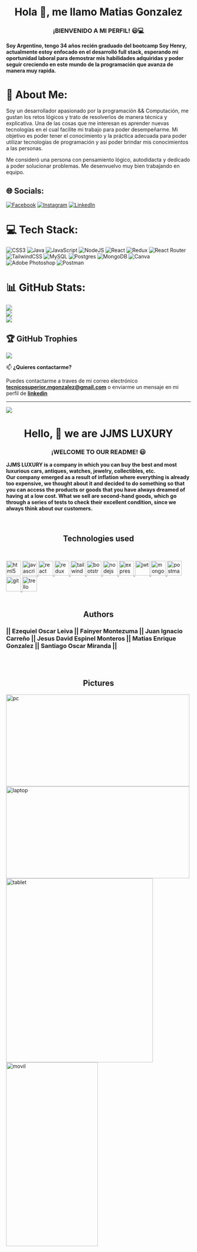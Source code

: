 <h1 align="center">Hola 👋, me llamo Matias Gonzalez</h1>
<h3 align="center">¡BIENVENIDO A MI PERFIL! 😃💻</h3>

<b>Soy Argentino, tengo 34 años recién graduado del bootcamp Soy Henry, actualmente estoy enfocado en el desarrolló full stack, esperando mi oportunidad laboral para demostrar mis habilidades adquiridas y poder seguir creciendo en este  mundo de la programación que avanza de manera muy rapida.<br></b> 

# 💫 About Me:
Soy un desarrollador apasionado por la programación && Computación, me gustan los retos lógicos y trato de resolverlos de manera técnica y explicativa. Una de las cosas que me interesan es aprender nuevas tecnologías en el cual facilite mi trabajo para poder desempeñarme.
Mi objetivo es poder tener el conocimiento y la práctica adecuada para poder utilizar tecnologías de programación y asi poder brindar mis conocimientos a las personas.

Me consideró una persona con pensamiento lógico, autodidacta y dedicado a poder solucionar problemas. Me desenvuelvo muy bien trabajando en equipo.
## 🌐 Socials:
[![Facebook](https://img.shields.io/badge/Facebook-%231877F2.svg?logo=Facebook&logoColor=white)](https://facebook.com/reparaciondepcmattt/) [![Instagram](https://img.shields.io/badge/Instagram-%23E4405F.svg?logo=Instagram&logoColor=white)](https://instagram.com/matt.software) [![LinkedIn](https://img.shields.io/badge/LinkedIn-%230077B5.svg?logo=linkedin&logoColor=white)](https://www.linkedin.com/in/matias-enrique-g) 

# 💻 Tech Stack:
![CSS3](https://img.shields.io/badge/css3-%231572B6.svg?style=for-the-badge&logo=css3&logoColor=white) ![Java](https://img.shields.io/badge/java-%23ED8B00.svg?style=for-the-badge&logo=java&logoColor=white) ![JavaScript](https://img.shields.io/badge/javascript-%23323330.svg?style=for-the-badge&logo=javascript&logoColor=%23F7DF1E) ![NodeJS](https://img.shields.io/badge/node.js-6DA55F?style=for-the-badge&logo=node.js&logoColor=white) ![React](https://img.shields.io/badge/react-%2320232a.svg?style=for-the-badge&logo=react&logoColor=%2361DAFB) ![Redux](https://img.shields.io/badge/redux-%23593d88.svg?style=for-the-badge&logo=redux&logoColor=white) ![React Router](https://img.shields.io/badge/React_Router-CA4245?style=for-the-badge&logo=react-router&logoColor=white) ![TailwindCSS](https://img.shields.io/badge/tailwindcss-%2338B2AC.svg?style=for-the-badge&logo=tailwind-css&logoColor=white) ![MySQL](https://img.shields.io/badge/mysql-%2300f.svg?style=for-the-badge&logo=mysql&logoColor=white) ![Postgres](https://img.shields.io/badge/postgres-%23316192.svg?style=for-the-badge&logo=postgresql&logoColor=white) ![MongoDB](https://img.shields.io/badge/MongoDB-%234ea94b.svg?style=for-the-badge&logo=mongodb&logoColor=white) ![Canva](https://img.shields.io/badge/Canva-%2300C4CC.svg?style=for-the-badge&logo=Canva&logoColor=white) ![Adobe Photoshop](https://img.shields.io/badge/adobephotoshop-%2331A8FF.svg?style=for-the-badge&logo=adobephotoshop&logoColor=white) ![Postman](https://img.shields.io/badge/Postman-FF6C37?style=for-the-badge&logo=postman&logoColor=white)
# 📊 GitHub Stats:
![](https://github-readme-stats.vercel.app/api?username=matttybu2020&theme=dark&hide_border=false&include_all_commits=false&count_private=false)<br/>
![](https://github-readme-streak-stats.herokuapp.com/?user=matttybu2020&theme=dark&hide_border=false)<br/>
![](https://github-readme-stats.vercel.app/api/top-langs/?username=matttybu2020&theme=dark&hide_border=false&include_all_commits=false&count_private=false&layout=compact)

## 🏆 GitHub Trophies
![](https://github-profile-trophy.vercel.app/?username=matttybu2020&theme=radical&no-frame=false&no-bg=true&margin-w=4)

📫 <b>¿Quieres contactarme?</b>
  
Puedes contactarme a traves de mi correo electrónico <b>tecnicosuperior.mgonzalez@gmail.com</b> o enviarme un mensaje en mi perfil de <a href="https://www.linkedin.com/in/matias-enrique-g"><b>linkedin</b></a>
  
---
[![](https://visitcount.itsvg.in/api?id=matttybu2020&icon=0&color=0)](https://visitcount.itsvg.in)

<!-- Proudly created with GPRM ( https://gprm.itsvg.in ) -->

<h1 align="center">Hello, 👋 we are JJMS LUXURY</h1>

<h3 align="center">¡WELCOME TO OUR README! 😃</h3>

<b>JJMS LUXURY is a company in which you can buy the best and most luxurious cars, antiques, watches, jewelry, collectibles, etc.<br>
Our company emerged as a result of inflation where everything is already too expensive, we thought about it and decided to do something so that you can access the products or goods that you have always dreamed of having at a low cost. What we sell are second-hand goods, which go through a series of tests to check their excellent condition, since we always think about our customers.</b> 

<br/>
<h2 align="center">Technologies used</h2><br/>
<p align="left">
<a href="https://www.w3.org/html/" target="_blank"> <img src="https://upload.wikimedia.org/wikipedia/commons/thumb/3/38/HTML5_Badge.svg/600px-HTML5_Badge.svg.png" alt="html5" width="40" height="40"/></a> 
<a href="https://developer.mozilla.org/en-US/docs/Web/JavaScript" target="_blank"> <img src="https://upload.wikimedia.org/wikipedia/commons/thumb/9/99/Unofficial_JavaScript_logo_2.svg/1024px-Unofficial_JavaScript_logo_2.svg.png" alt="javascript" width="40" height="40"/> </a> 
<a href="https://reactjs.org/" target="_blank"> <img src="https://seeklogo.com/images/R/react-logo-7B3CE81517-seeklogo.com.png" alt="react" width="40" height="40"/> </a> 
<a href="https://redux.js.org" target="_blank"> <img src="https://seeklogo.com/images/R/redux-logo-9CA6836C12-seeklogo.com.png" alt="redux" width="40" height="40"/> 
<a href="https://#/" target="_blank"> <img src="https://img.icons8.com/color/512/tailwind_css.png" alt="tailwind" width="40" height="40"/> </a> 
<a href="https://#/" target="_blank"> <img src="https://img.icons8.com/color/2x/bootstrap.png" alt="bootstrap" width="40" height="40"/> </a> 
<a href="https://nodejs.org" target="_blank"> <img src="https://cdn.jsdelivr.net/gh/devicons/devicon/icons/nodejs/nodejs-plain.svg" alt="nodejs" height="40"/> </a>
<a href="https://expressjs.com" target="_blank"> <img src="https://cdn.jsdelivr.net/gh/devicons/devicon/icons/express/express-original.svg" alt="express" height="40"/> </a> 
<a href="https://#/" target="_blank"> <img src="https://www.outsystems.com/Forge_CW/_image.aspx/Q8LvY--6WakOw9afDCuuGdwTbEGfzuLXjOBYSvkSwH4=/jwt" alt="jwt" height="40"/> </a>
<a href="https://#/" target="_blank"> <img src="https://img.icons8.com/color/48/000000/mongodb.png" alt="mongodb" height="40"/> </a>
<a href="https://postman.com" target="_blank"> <img src="https://www.vectorlogo.zone/logos/getpostman/getpostman-icon.svg" alt="postman" width="40" height="40"/> </a> 
<a href="https://git-scm.com/" target="_blank"> <img src="https://www.vectorlogo.zone/logos/git-scm/git-scm-icon.svg" alt="git" width="40" height="40"/> </a>
<a href="https://#/" target="_blank"> <img src="https://th.bing.com/th?q=Trello+Icon.png&w=120&h=120&c=1&rs=1&qlt=90&cb=1&pid=InlineBlock&mkt=es-AR&cc=AR&setlang=es&adlt=moderate&t=1&mw=247" alt="trello" width="40" height="40"/> </a><br/><br/>


<h2 align="center">Authors</h2>

<h3>|| Ezequiel Oscar Leiva || Fainyer Montezuma || Juan Ignacio Carreño || Jesus David Espinel Monteros || Matias Enrique Gonzalez || Santiago Oscar Miranda ||</h3><br/><br/>


<h2 align="center">Pictures</h2>

<a href="https://#/" target="_blank"> <img src="https://res.cloudinary.com/dr1abzs6h/image/upload/v1669163780/jjms_dp6nuu.png" alt="pc" width="500" height="250"/> </a>
<a href="https://#/" target="_blank"> <img src="https://res.cloudinary.com/dr1abzs6h/image/upload/v1669163779/jjmslaptop_terdkt.png" alt="laptop" width="500" height="250"/> </a>
<a href="https://#/" target="_blank"> <img src="https://res.cloudinary.com/dr1abzs6h/image/upload/v1669163779/jjmstablet_vkbbt4.png" alt="tablet" width="400" height="500"/> </a>
<a href="https://#/" target="_blank"> <img src="https://res.cloudinary.com/dr1abzs6h/image/upload/v1669163778/jjmsmovil_d5agtl.png" alt="movil" width="250" height="500"/> </a>
